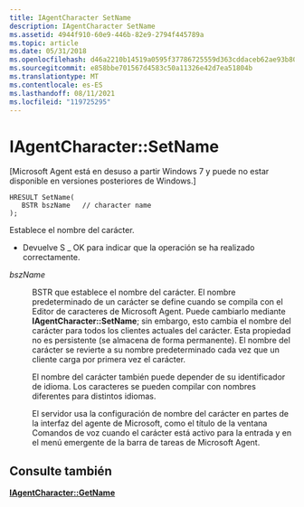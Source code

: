 ```yaml
---
title: IAgentCharacter SetName
description: IAgentCharacter SetName
ms.assetid: 4944f910-60e9-446b-82e9-2794f445789a
ms.topic: article
ms.date: 05/31/2018
ms.openlocfilehash: d46a2210b14519a0595f37786725559d363cddaceb62ae93b80a52deb839e0b6
ms.sourcegitcommit: e858bbe701567d4583c50a11326e42d7ea51804b
ms.translationtype: MT
ms.contentlocale: es-ES
ms.lasthandoff: 08/11/2021
ms.locfileid: "119725295"
---
```

# <a name="iagentcharactersetname"></a>IAgentCharacter::SetName

\[Microsoft Agent está en desuso a partir Windows 7 y puede no estar disponible en versiones posteriores de Windows.\]

``` syntax
HRESULT SetName(
   BSTR bszName   // character name
);
```

Establece el nombre del carácter.

-   Devuelve S \_ OK para indicar que la operación se ha realizado correctamente.

<dl> <dt>

<span id="bszName"></span><span id="bszname"></span><span id="BSZNAME"></span>*bszName*
</dt> <dd>

BSTR que establece el nombre del carácter. El nombre predeterminado de un carácter se define cuando se compila con el Editor de caracteres de Microsoft Agent. Puede cambiarlo mediante **IAgentCharacter::SetName**; sin embargo, esto cambia el nombre del carácter para todos los clientes actuales del carácter. Esta propiedad no es persistente (se almacena de forma permanente). El nombre del carácter se revierte a su nombre predeterminado cada vez que un cliente carga por primera vez el carácter.

El nombre del carácter también puede depender de su identificador de idioma. Los caracteres se pueden compilar con nombres diferentes para distintos idiomas.

El servidor usa la configuración de nombre del carácter en partes de la interfaz del agente de Microsoft, como el título de la ventana Comandos de voz cuando el carácter está activo para la entrada y en el menú emergente de la barra de tareas de Microsoft Agent.

</dd> </dl>

## <a name="see-also"></a>Consulte también

[**IAgentCharacter::GetName**](iagentcharacter--getname.md)


 

 




